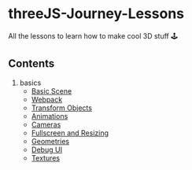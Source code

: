 # threeJS-Journey-Lessons

All the lessons to learn how to make cool 3D stuff 🕹️

## Contents

1. basics
   - [Basic Scene](./lesson-content/01-basics/01-basic-scene/basic-scene.md)
   - [Webpack](./lesson-content/01-basics/02-webpack/readme.md)
   - [Transform Objects](./lesson-content/01-basics/03-transform-objects/readme.md)
   - [Animations](./lesson-content/01-basics/04-animations/readme.md)
   - [Cameras](./lesson-content/01-basics/05-cameras/readme.md)
   - [Fullscreen and Resizing](./lesson-content/01-basics/06-fullscreen-and-resizing/readme.md)
   - [Geometries](./lesson-content/01-basics/07-geometries/readme.md)
   - [Debug UI](./lesson-content/01-basics/08-debug-ui/readme.md)
   - [Textures](./lesson-content/01-basics/09-textures/readme.md)
